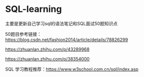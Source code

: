 # SQL-learning
主要是更新自己学习sql的语法笔记和SQL面试50题知识点

50题目参考链接： https://blog.csdn.net/fashion2014/article/details/78826299

https://zhuanlan.zhihu.com/p/43289968

https://zhuanlan.zhihu.com/p/38354000

SQL 学习教程推荐：https://www.w3school.com.cn/sql/index.asp
